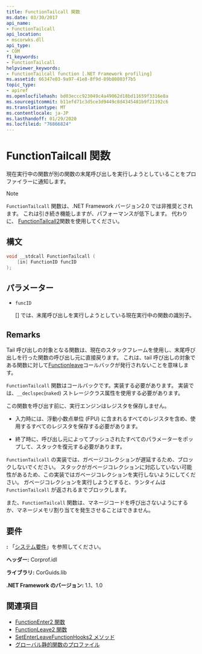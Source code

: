 ```yaml
---
title: FunctionTailcall 関数
ms.date: 03/30/2017
api_name:
- FunctionTailcall
api_location:
- mscorwks.dll
api_type:
- COM
f1_keywords:
- FunctionTailcall
helpviewer_keywords:
- FunctionTailcall function [.NET Framework profiling]
ms.assetid: 66347e03-9a97-41e8-8f9d-89b80803f7b5
topic_type:
- apiref
ms.openlocfilehash: bd03eccc923049c4a49062d18bd11659f3316e8a
ms.sourcegitcommit: b11efd71c3d5ce3d9449c8d4345481b9f21392c6
ms.translationtype: MT
ms.contentlocale: ja-JP
ms.lasthandoff: 01/29/2020
ms.locfileid: "76866824"
---
```

# <a name="functiontailcall-function"></a>FunctionTailcall 関数
現在実行中の関数が別の関数の末尾呼び出しを実行しようとしていることをプロファイラーに通知します。  
  
> [!NOTE]
> `FunctionTailcall` 関数は、.NET Framework バージョン2.0 では非推奨とされます。 これは引き続き機能しますが、パフォーマンスが低下します。 代わりに、 [FunctionTailcall2](functiontailcall2-function.md)関数を使用してください。  
  
## <a name="syntax"></a>構文  
  
```cpp
void __stdcall FunctionTailcall (  
    [in] FunctionID funcID  
);  
```  
  
## <a name="parameters"></a>パラメーター

- `funcID`

  \[] では、末尾呼び出しを実行しようとしている現在実行中の関数の識別子。

## <a name="remarks"></a>Remarks  
 Tail 呼び出しの対象となる関数は、現在のスタックフレームを使用し、末尾呼び出しを行った関数の呼び出し元に直接戻ります。 これは、tail 呼び出しの対象である関数に対して[Functionleave](functionleave-function.md)コールバックが発行されないことを意味します。  
  
 `FunctionTailcall` 関数はコールバックです。実装する必要があります。 実装では、`__declspec`(`naked`) ストレージクラス属性を使用する必要があります。  
  
 この関数を呼び出す前に、実行エンジンはレジスタを保存しません。  
  
- 入力時には、浮動小数点単位 (FPU) に含まれるすべてのレジスタを含め、使用するすべてのレジスタを保存する必要があります。  
  
- 終了時に、呼び出し元によってプッシュされたすべてのパラメーターをポップして、スタックを復元する必要があります。  
  
 `FunctionTailcall` の実装では、ガベージコレクションが遅延するため、ブロックしないでください。 スタックがガベージコレクションに対応していない可能性があるため、この実装ではガベージコレクションを実行しないようにしてください。 ガベージコレクションを実行しようとすると、ランタイムは `FunctionTailcall` が返されるまでブロックします。  
  
 また、`FunctionTailcall` 関数は、マネージコードを呼び出さないようにするか、マネージメモリ割り当てを発生させることはできません。  
  
## <a name="requirements"></a>要件  
 **:** 「[システム要件](../../../../docs/framework/get-started/system-requirements.md)」を参照してください。  
  
 **ヘッダー:** Corprof.idl  
  
 **ライブラリ:** CorGuids.lib  
  
 **.NET Framework のバージョン:** 1.1、1.0  
  
## <a name="see-also"></a>関連項目

- [FunctionEnter2 関数](functionenter2-function.md)
- [FunctionLeave2 関数](functionleave2-function.md)
- [SetEnterLeaveFunctionHooks2 メソッド](icorprofilerinfo2-setenterleavefunctionhooks2-method.md)
- [グローバル静的関数のプロファイル](profiling-global-static-functions.md)
